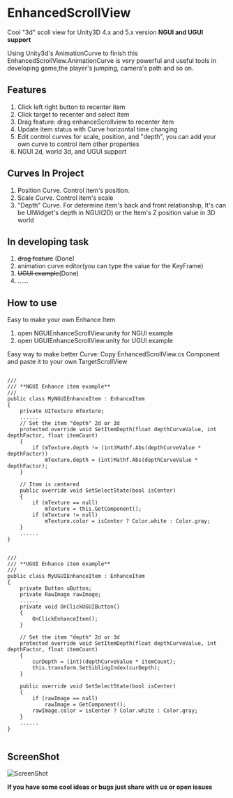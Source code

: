 # EnhancedScrollView
Cool "3d" scoll view for Unity3D 4.x and 5.x version
**NGUI and UGUI support**

Using Unity3d's AnimationCurve to finish this EnhancedScrollView.AnimationCurve is very powerful and useful tools in developing game,the player's jumping, camera's path and so on.

## Features
1. Click left right button to recenter item
2. Click target to recenter and select item
4. Drag feature: drag enhanceScrollview to recenter item
4. Update item status with Curve horizontal time changing
5. Edit control curves for scale, position, and "depth", you can add your own curve to control item other properties
6. NGUI 2d, world 3d, and UGUI support


## Curves In Project
1. Position Curve. Control item's position.
2. Scale Curve. Control item's scale
3. "Depth" Curve. For determine item's back and front relationship, It's can be UIWidget's depth in NGUI(2D) or the Item's Z position value in 3D world

## In developing task
1. ~~drag feature~~ (Done)
2. animation curve editor(you can type the value for the KeyFrame)
3. ~~UGUI example~~(Done)
4. ......

## How to use 
Easy to make your own Enhance Item

1. open NGUIEnhanceScrollView.unity for NGUI example
2. open UGUIEnhanceScrollView.unity for UGUI example

Easy way to make better Curve: Copy EnhancedScrollView.cs Component and paste it to your own TargetScrollView

<pre><code>
/// 
/// **NGUI Enhance item example**
/// 
public class MyNGUIEnhanceItem : EnhanceItem
{
    private UITexture mTexture;
    ......
    // Set the item "depth" 2d or 3d
    protected override void SetItemDepth(float depthCurveValue, int depthFactor, float itemCount)
    {
        if (mTexture.depth != (int)Mathf.Abs(depthCurveValue * depthFactor))
            mTexture.depth = (int)Mathf.Abs(depthCurveValue * depthFactor);
    }

    // Item is centered
    public override void SetSelectState(bool isCenter)
    {
        if (mTexture == null)
            mTexture = this.GetComponent<UITexture>();
        if (mTexture != null)
            mTexture.color = isCenter ? Color.white : Color.gray;
    }
    ......
}


///
/// **UGUI Enhance item example**
///
public class MyUGUIEnhanceItem : EnhanceItem
{
    private Button uButton;
    private RawImage rawImage;
    ......
    private void OnClickUGUIButton()
    {
        OnClickEnhanceItem();
    }

    // Set the item "depth" 2d or 3d
    protected override void SetItemDepth(float depthCurveValue, int depthFactor, float itemCount)
    {
        curDepth = (int)(depthCurveValue * itemCount);
        this.transform.SetSiblingIndex(curDepth);
    }

    public override void SetSelectState(bool isCenter)
    {
        if (rawImage == null)
            rawImage = GetComponent<RawImage>();
        rawImage.color = isCenter ? Color.white : Color.gray;
    }
    ......
}

</code></pre>

## ScreenShot
![ScreenShot](https://github.com/tinyantstudio/EnhancedScrollView/blob/master/screenshot.png)


**If you have some cool ideas or bugs just share with us or open issues**
